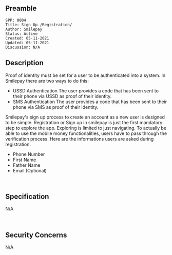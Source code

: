 ## Preamble

```
SPP: 0004
Title: Sign Up /Registration/
Author: Smilepay
Status: Active
Created: 05-11-2021
Updated: 05-11-2021
Discussion: N/A
```

## Description

Proof of identity must be set for a user to be authenticated into a system. In Smilepay there are two ways to do this:
- USSD Authentication
The user provides a code that has been sent to their phone via USSD as proof of their identity.
- SMS Authentication
The user provides a code that has been sent to their phone via SMS as proof of their identity.
  

Smilepay's sign up process to create an account as a new user is designed to be simple. Registration or Sign up in smilepay is just the first mandatory step to explore the app. Exploring is limited to just navigating. To actually be able to use the mobile money functionalities, users have to pass through the verification process. Here are the informations users are asked during registration:

- Phone Number
- First Name
- Father Name
- Email (Optional)

<br />

## Specification
N/A

<br />

## Security Concerns
N/A
